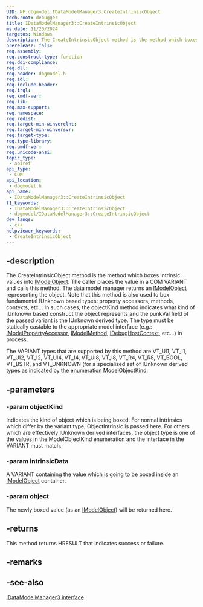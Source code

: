 ```yaml
---
UID: NF:dbgmodel.IDataModelManager3.CreateIntrinsicObject
tech.root: debugger
title: IDataModelManager3::CreateIntrinsicObject
ms.date: 11/20/2024
targetos: Windows
description: The CreateIntrinsicObject method is the method which boxes intrinsic values into IModelObject.
prerelease: false
req.assembly: 
req.construct-type: function
req.ddi-compliance: 
req.dll: 
req.header: dbgmodel.h
req.idl: 
req.include-header: 
req.irql: 
req.kmdf-ver: 
req.lib: 
req.max-support: 
req.namespace: 
req.redist: 
req.target-min-winverclnt: 
req.target-min-winversvr: 
req.target-type: 
req.type-library: 
req.umdf-ver: 
req.unicode-ansi: 
topic_type:
 - apiref
api_type:
 - COM
api_location:
 - dbgmodel.h
api_name:
 - IDataModelManager3::CreateIntrinsicObject
f1_keywords:
 - IDataModelManager3::CreateIntrinsicObject
 - dbgmodel/IDataModelManager3::CreateIntrinsicObject
dev_langs:
 - c++
helpviewer_keywords:
 - CreateIntrinsicObject
---
```


## -description

The CreateIntrinsicObject method is the method which boxes intrinsic values into [IModelObject](nn-dbgmodel-imodelobject.md). The caller places the value in a COM VARIANT and calls this method. The data model manager returns an [IModelObject](nn-dbgmodel-imodelobject.md) representing the object. Note that this method is also used to box fundamental IUnknown based types: property accessors, methods, contexts, etc... In such cases, the objectKind method indicates what kind of IUnknown based construct the object represents and the punkVal field of the passed variant is the IUnknown derived type. The type must be statically castable to the appropriate model interface (e.g.: [IModelPropertyAccessor](nn-dbgmodel-imodelpropertyaccessor.md), [IModelMethod](nn-dbgmodel-imodelmethod.md), [IDebugHostContext](nn-dbgmodel-idebughostcontext.md), etc...) in process. 

The VARIANT types that are supported by this method are VT_UI1, VT_I1, VT_UI2, VT_I2, VT_UI4, VT_I4, VT_UI8, VT_I8, VT_R4, VT_R8, VT_BOOL, VT_BSTR, and VT_UNKNOWN (for a specialized set of IUnknown derived types as indicated by the enumeration ModelObjectKind.

## -parameters

### -param objectKind

Indicates the kind of object which is being boxed. For normal intrinsics which differ by the variant type, ObjectIntrinsic is passed here. For others which are effectively IUnknown derived interfaces, the object type is one of the values in the ModelObjectKind enumeration and the interface in the VARIANT must match.

### -param intrinsicData

A VARIANT containing the value which is going to be boxed inside an [IModelObject](nn-dbgmodel-imodelobject.md) container.

### -param object

The newly boxed value (as an [IModelObject](nn-dbgmodel-imodelobject.md)) will be returned here.

## -returns

This method returns HRESULT that indicates success or failure.

## -remarks

## -see-also

[IDataModelManager3 interface](nn-dbgmodel-idatamodelmanager3.md)
